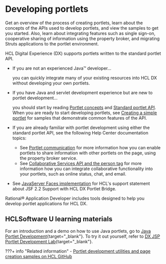 # Developing portlets

Get an overview of the process of creating portlets, learn about the concepts of the APIs used to develop portlets, and view the samples to get you started. Also, learn about integrating features such as single sign-on, cooperative sharing of information using the property broker, and migrating Struts applications to the portlet environment.

HCL Digital Experience (DX) supports portlets written to the standard portlet API.

-   If you are not an experienced Java™ developer...

    you can quickly integrate many of your existing resources into HCL DX without developing your own portlets.

-   If you have Java and servlet development experience but are new to portlet development...

    you should start by reading [Portlet concepts](../portlets_development/wpsbpc.md) and [Standard portlet API](../portlets_development/standard_portlet_api/index.md). When you are ready to start developing portlets, see [Creating a simple portlet](wpsbpc.md) for samples that demonstrate common features of the API.

-   If you are already familiar with portlet development using either the standard portlet API, see the following Help Center documentation topics:
    -   See [Portlet communication](../portlets_development/portlet_communication/index.md) for more information how you can enable portlets to share information with other portlets on the page, using the property broker service.
    -   See [Collaborative Services API and the person tag](../portlets_development/collaborative_services_api_person_tag/index.md) for more information how you can integrate collaborative functionality into your portlets, such as online status, chat, and email.
-   See [JavaServer Faces implementation](../../deploy_dx/manage/migrate/next_steps/post_mig_activities/addon_integration_task/mig_post_jsf.md) for HCL's support statement about JSF 2.2 Support with HCL DX Portlet Bridge.

Rational® Application Developer includes tools designed to help you develop portlet applications for HCL DX.

## HCLSoftware U learning materials

For an introduction and a demo on how to use Java portlets, go to [Java Portlet Development](https://hclsoftwareu.hcltechsw.com/component/axs/?view=sso_config&id=3&forward=https%3A%2F%2Fhclsoftwareu.hcltechsw.com%2Fcourses%2Flesson%2F%3Fid%3D2784){target="_blank"}. To try it out yourself, refer to [DX JSP Portlet Development Lab](https://hclsoftwareu.hcltechsw.com/images/Lc4sMQCcN5uxXmL13gSlsxClNTU3Mjc3NTc4MTc2/DS_Academy/DX/Developer/HDX-DEV-300_DX_JSP_Portlet_Development_Lab.pdf){target="_blank"}.


???+ info "Related information"
    - [Portlet development utilities and page creation samples on HCL GitHub](../../guide_me/tutorials/Portletdevelopmentutilitiesandpagecreationsamples.md)